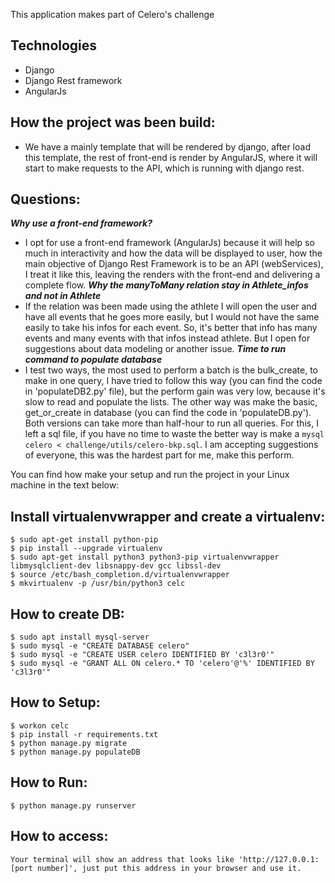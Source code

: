 This application makes part of Celero's challenge


## Technologies
* Django
* Django Rest framework
* AngularJs

## How the project was been build:
* We have a mainly template that will be rendered by django, after load this template, the rest of front-end is render by AngularJS,
where it will start to make requests to the API, which is running with django rest.

## Questions:
***Why use a front-end framework?***
* I opt for use a front-end framework (AngularJs) because it will help so much in interactivity and how the data will be
displayed to user, how the main objective of Django Rest Framework is to be an API (webServices), I treat it like this, leaving the renders
with the front-end and delivering a complete flow.
***Why the manyToMany relation stay in Athlete_infos and not in Athlete***
* If the relation was been made using the athlete I will open the user and have all events that he goes more easily,
but I would not have the same easily to take his infos for each event. So, it's better that info has many events and
many events with that infos instead athlete. But I open for suggestions about data modeling or another issue.
***Time to run command to populate database***
* I test two ways, the most used to perform a batch is the bulk_create, to make in one query, I have tried to follow this way (you can find the code in 'populateDB2.py' file), but the perform gain was very low, because it's slow to read and populate the lists. The other way was make the basic, get_or_create in database (you can 
find the code in 'populateDB.py'). Both versions can take more than half-hour to run all queries. For this, I left a sql file, if you have no time to waste
the better way is make a `mysql celero < challenge/utils/celero-bkp.sql`. I am accepting suggestions of everyone, this was the hardest part for me, make this perform.


You can find how make your setup and run the project in your Linux machine in the text below:

## Install virtualenvwrapper and create a virtualenv:
    $ sudo apt-get install python-pip
    $ pip install --upgrade virtualenv
    $ sudo apt-get install python3 python3-pip virtualenvwrapper libmysqlclient-dev libsnappy-dev gcc libssl-dev
    $ source /etc/bash_completion.d/virtualenvwrapper
    $ mkvirtualenv -p /usr/bin/python3 celc

## How to create DB:
    $ sudo apt install mysql-server
    $ sudo mysql -e "CREATE DATABASE celero"
    $ sudo mysql -e "CREATE USER celero IDENTIFIED BY 'c3l3r0'"
    $ sudo mysql -e "GRANT ALL ON celero.* TO 'celero'@'%' IDENTIFIED BY 'c3l3r0'"

## How to Setup:
    $ workon celc
    $ pip install -r requirements.txt
    $ python manage.py migrate
    $ python manage.py populateDB

## How to Run:
    $ python manage.py runserver

## How to access:
    Your terminal will show an address that looks like 'http://127.0.0.1:[port number]', just put this address in your browser and use it.